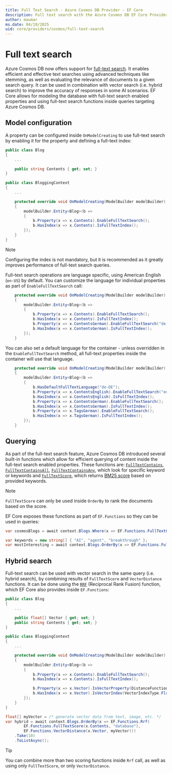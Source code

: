 ```yaml
---
title: Full Text Search - Azure Cosmos DB Provider - EF Core
description: Full text search with the Azure Cosmos DB EF Core Provider
author: maumar
ms.date: 04/19/2025
uid: core/providers/cosmos/full-text-search
---
```

# Full text search

Azure Cosmos DB now offers support for [full-text search](/azure/cosmos-db/gen-ai/full-text-search). It enables efficient and effective text searches using advanced techniques like stemming, as well as evaluating the relevance of documents to a given search query. It can be used in combination with vector search (i.e. hybrid search) to improve the accuracy of responses in some AI scenarios.
EF Core allows for modeling the database with full-text search enabled properties and using full-text search functions inside queries targeting Azure Cosmos DB.

## Model configuration

A property can be configured inside `OnModelCreating` to use full-text search by enabling it for the property and defining a full-text index:

```c#
public class Blog
{
    ...

    public string Contents { get; set; }
}

public class BloggingContext
{
    ...

    protected override void OnModelCreating(ModelBuilder modelBuilder)
    {
        modelBuilder.Entity<Blog>(b =>
        {
            b.Property(x => x.Contents).EnableFullTextSearch();
            b.HasIndex(x => x.Contents).IsFullTextIndex();
        });
    }
}
```

> [!NOTE]
> Configuring the index is not mandatory, but it is recommended as it greatly improves performance of full-text search queries.

Full-text search operations are language specific, using American English (`en-US`) by default. You can customize the language for individual properties as part of `EnableFullTextSearch` call:

```c#
    protected override void OnModelCreating(ModelBuilder modelBuilder)
    {
        modelBuilder.Entity<Blog>(b =>
        {
            b.Property(x => x.Contents).EnableFullTextSearch();
            b.HasIndex(x => x.Contents).IsFullTextIndex();
            b.Property(x => x.ContentsGerman).EnableFullTextSearch("de-DE");
            b.HasIndex(x => x.ContentsGerman).IsFullTextIndex();
        });
    }
```

You can also set a default language for the container - unless overridden in the `EnableFullTextSearch` method, all full-text properties inside the container will use that language.

```c#
    protected override void OnModelCreating(ModelBuilder modelBuilder)
    {
        modelBuilder.Entity<Blog>(b =>
        {
            b.HasDefaultFullTextLanguage("de-DE");
            b.Property(x => x.ContentsEnglish).EnableFullTextSearch("en-US");
            b.HasIndex(x => x.ContentsEnglish).IsFullTextIndex();
            b.Property(x => x.ContentsGerman).EnableFullTextSearch();
            b.HasIndex(x => x.ContentsGerman).IsFullTextIndex();
            b.Property(x => x.TagsGerman).EnableFullTextSearch();
            b.HasIndex(x => x.TagsGerman).IsFullTextIndex();
        });
    }
```

## Querying

As part of the full-text search feature, Azure Cosmos DB introduced several built-in functions which allow for efficient querying of content inside the full-text search enabled properties. These functions are: [`FullTextContains`](/azure/cosmos-db/nosql/query/fulltextcontains), [`FullTextContainsAll`](/azure/cosmos-db/nosql/query/fulltextcontainsall), [`FullTextContainsAny`](/azure/cosmos-db/nosql/query/fulltextcontainsany), which look for specific keyword or keywords and [`FullTextScore`](/azure/cosmos-db/nosql/query/fulltextscore), which returns [BM25 score](https://en.wikipedia.org/wiki/Okapi_BM25) based on provided keywords.

> [!NOTE]
> `FullTextScore` can only be used inside `OrderBy` to rank the documents based on the score.

EF Core exposes these functions as part of `EF.Functions` so they can be used in queries:

```c#
var cosmosBlogs = await context.Blogs.Where(x => EF.Functions.FullTextContainsAll(x.Contents, "database", "cosmos")).ToListAsync();

var keywords = new string[] { "AI", "agent", "breakthrough" };
var mostInteresting = await context.Blogs.OrderBy(x => EF.Functions.FullTextScore(x.Contents, keywords)).Take(5).ToListAsync();
```

## Hybrid search

Full-text search can be used with vector search in the same query (i.e. hybrid search), by combining results of `FullTextScore` and `VectorDistance` functions. It can be done using the [`RRF`](/azure/cosmos-db/nosql/query/rrf) (Reciprocal Rank Fusion) function, which EF Core also provides inside `EF.Functions`:

```c#
public class Blog
{
    ...

    public float[] Vector { get; set; }
    public string Contents { get; set; }
}

public class BloggingContext
{
    ...

    protected override void OnModelCreating(ModelBuilder modelBuilder)
    {
        modelBuilder.Entity<Blog>(b =>
        {
            b.Property(x => x.Contents).EnableFullTextSearch();
            b.HasIndex(x => x.Contents).IsFullTextIndex();

            b.Property(x => x.Vector).IsVectorProperty(DistanceFunction.Cosine, dimensions: 1536);
            b.HasIndex(x => x.Vector).IsVectorIndex(VectorIndexType.Flat);
        });
    }
}

float[] myVector = /* generate vector data from text, image, etc. */
var hybrid = await context.Blogs.OrderBy(x => EF.Functions.Rrf(
        EF.Functions.FullTextScore(x.Contents, "database"), 
        EF.Functions.VectorDistance(x.Vector, myVector)))
    .Take(10)
    .ToListAsync();
```

> [!TIP]
> You can combine more than two scoring functions inside `Rrf` call, as well as using only `FullTextScore`, or only `VectorDistance`.
